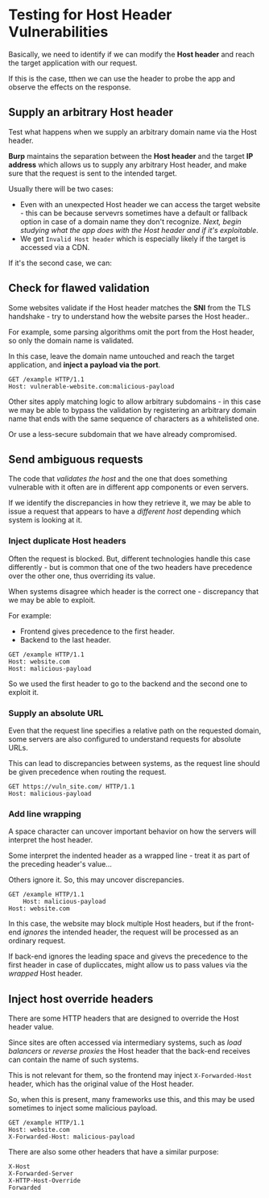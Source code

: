 # Testing for Host Header Vulnerabilities

Basically, we need to identify if we can modify the **Host header** and reach the target application with our request. 

If this is the case, tthen we can use the header to probe the app and observe the effects on the response.

## Supply an arbitrary Host header

Test what happens when we supply an arbitrary domain name via the Host header.

**Burp** maintains the separation between the **Host header** and the target **IP address** which allows us to supply any arbitrary Host header, and make sure that the request is sent to the intended target.

Usually there will be two cases:
- Even with an unexpected Host header we can access the target website - this can be because servevrs sometimes have a default or fallback option in case of a domain name they don't recognize. *Next, begin studying what the app does with the Host header and if it's exploitable*.
- We get `Invalid Host header` which is especially likely if the target is accessed via a CDN.

If it's the second case, we can:

## Check for flawed validation

Some websites validate if the Host header matches the **SNI** from the TLS handshake - try to understand how the website parses the Host header..

For example, some parsing algorithms omit the port from the Host header, so only the domain name is validated.

In this case, leave the domain name untouched and reach the target application, and **inject a payload via the port**.

```http
GET /example HTTP/1.1
Host: vulnerable-website.com:malicious-payload
```

Other sites apply matching logic to allow arbitrary subdomains - in this case we may be able to bypass the validation by registering an arbitrary domain name that ends with the same sequence of characters as a whitelisted one.

Or use a less-secure subdomain that we have already compromised.

## Send ambiguous requests

The code that *validates the host* and the one that does something vulnerable with it often are in different app components or even servers.

If we identify the discrepancies in how they retrieve it, we may be able to issue a request that appears to have a *different host* depending which system is looking at it.

### Inject duplicate Host headers

Often the request is blocked. But, different technologies handle this case differently - but is common that one of the two headers have precedence over the other one, thus overriding its value.

When systems disagree which header is the correct one - discrepancy that we may be able to exploit.

For example:
- Frontend gives precedence to the first header.
- Backend to the last header.

```http
GET /example HTTP/1.1
Host: website.com
Host: malicious-payload
```

So we used the first header to go to the backend and the second one to exploit it.

### Supply an absolute URL

Even that the request line specifies a relative path on the requested domain, some servers are also configured to understand requests for absolute URLs.

This can lead to discrepancies between systems, as the request line should be given precedence when routing the request.

```http
GET https://vuln_site.com/ HTTP/1.1
Host: malicious-payload
```

### Add line wrapping

A space character can uncover important behavior on how the servers will interpret the host header.

Some interpret the indented header as a wrapped line - treat it as part of the preceding header's value...

Others ignore it. So, this may uncover discrepancies.

```http
GET /example HTTP/1.1
    Host: malicious-payload
Host: website.com
```

In this case, the website may block multiple Host headers, but if the front-end *ignores* the intended header, the request will be processed as an ordinary request.

If back-end ignores the leading space and givevs the precedence to the first header in case of dupliccates, might allow us to pass values via the *wrapped* Host header.

## Inject host override headers

There are some HTTP headers that are designed to override the Host header value.

Since sites are often accessed via intermediary systems, such as *load balancers* or *reverse proxies* the Host header that the back-end receives can contain the name of such systems.

This is not relevant for them, so the frontend may inject `X-Forwarded-Host` header, which has the original value of the Host header.

So, when this is present, many frameworks use this, and this may be used sometimes to inject some malicious payload.

```http
GET /example HTTP/1.1
Host: website.com
X-Forwarded-Host: malicious-payload
```

There are also some other headers that have a similar purpose:

```http
X-Host
X-Forwarded-Server
X-HTTP-Host-Override
Forwarded
```


